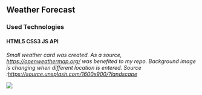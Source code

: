 <h2>Weather Forecast</h2>

<h3> Used Technologies </h3>

<h4> HTML5 CSS3 JS API</h4>

<i> Small weather card was created. As a source, https://openweathermap.org/ was benefited to my repo. Background image is changing when different location is entered. Source :https://source.unsplash.com/1600x900/?landscape</i>

![](screen.gif)

